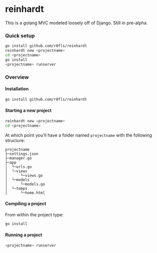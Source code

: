 # reinhardt

This is a golang MVC modeled loosely off of Django. Still in pre-alpha.

### Quick setup

```bash
go install github.com/r0fls/reinhardt
reinhardt new <projectname>
cd <projectname>
go install
<projectname> runserver
```

### Overview

#### Installation
```bash
go install github.com/r0fls/reinhardt
```

#### Starting a new project

```bash
reinhardt new <projectname>
cd <projectname>
```
At which point you'll have a folder named `projectname` with the following structure:

    projectname
    ├─settings.json   
    ├─manager.go      
    ├─app
    │  └─urls.go
    │  └─views
    │      └─views.go
    │  └─models
    │      └─models.go
    │  └─temps
    │      └─home.html
    

#### Compiling a project
From within the project type:
```bash
go install
```
#### Running a project
```bash
<projectname> runserver
```
